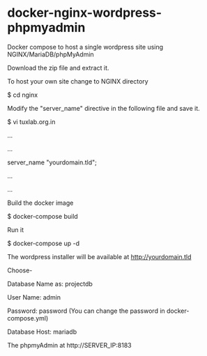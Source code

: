 # docker-nginx-wordpress-phpmyadmin
Docker compose to host a single wordpress site using NGINX/MariaDB/phpMyAdmin

Download the zip file and extract it. 

To host your own site change to NGINX directory

$ cd nginx

Modify the "server_name" directive in the following file and save it.

$ vi tuxlab.org.in

...

...


server_name "yourdomain.tld";

...

...


Build the docker image

$ docker-compose build

Run it

$ docker-compose up -d

The wordpress installer will be available at http://yourdomain.tld

Choose-

Database Name as: projectdb

User Name: admin

Password: password (You can change the password in docker-compose.yml)

Database Host: mariadb



The phpmyAdmin at http://SERVER_IP:8183
